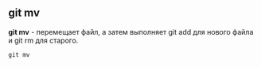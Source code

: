 ## git mv

**git mv** - перемещает файл, а затем выполняет git add для нового файла и git rm для старого.



```bash=
git mv
```